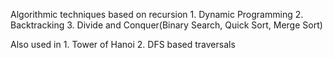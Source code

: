 Algorithmic techniques based on recursion
	1. Dynamic Programming
	2. Backtracking
	3. Divide and Conquer(Binary Search, Quick Sort, Merge Sort)


Also used in
	1. Tower of Hanoi
	2. DFS based traversals



